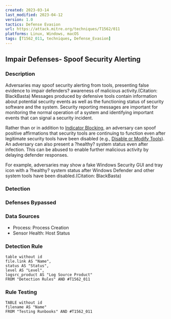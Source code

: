 ```yaml
---
created: 2023-03-14
last_modified: 2023-04-12
version: 1.0
tactics: Defense Evasion
url: https://attack.mitre.org/techniques/T1562/011
platforms: Linux, Windows, macOS
tags: [T1562_011, techniques, Defense_Evasion]
---
```


## Impair Defenses- Spoof Security Alerting

### Description

Adversaries may spoof security alerting from tools, presenting false evidence to impair defenders? awareness of malicious activity.(Citation: BlackBasta) Messages produced by defensive tools contain information about potential security events as well as the functioning status of security software and the system. Security reporting messages are important for monitoring the normal operation of a system and identifying important events that can signal a security incident.

Rather than or in addition to [Indicator Blocking](https://attack.mitre.org/techniques/T1562/006), an adversary can spoof positive affirmations that security tools are continuing to function even after legitimate security tools have been disabled (e.g., [Disable or Modify Tools](https://attack.mitre.org/techniques/T1562/001)). An adversary can also present a ?healthy? system status even after infection. This can be abused to enable further malicious activity by delaying defender responses.

For example, adversaries may show a fake Windows Security GUI and tray icon with a ?healthy? system status after Windows Defender and other system tools have been disabled.(Citation: BlackBasta)

### Detection



### Defenses Bypassed



### Data Sources

  - Process: Process Creation
  -  Sensor Health: Host Status
### Detection Rule

```dataview
table without id
file.link AS "Name",
status AS "Status",
level AS "Level",
logsrc_product AS "Log Source Product"
FROM "Detection Rules" AND #T1562_011
```

### Rule Testing

```dataview
TABLE without id
filename AS "Name"
FROM "Testing Runbooks" AND #T1562_011
```
